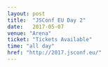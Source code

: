 ```yaml
---
layout: post
title:  "JSConf EU Day 2"
date:   2017-05-07
venue: "Arena"
ticket: "Tickets Available"
time: "all day"
href: "http://2017.jsconf.eu/"
---
```

<!-- fill in the URL of your event host page if you haven't enough information for a detail page, so the event link won't point on the detail page at all -->
